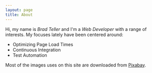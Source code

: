 ```yaml
---
layout: page
title: About
---
```


Hi, my name is *Brad Teller* and I'm a *Web Developer* with a range of interests. My focuses lately have been centered around:

- Optimizing Page Load Times
- Continuous Integration
- Test Automation

Most of the images uses on this site are downloaded from [Pixabay](https://pixabay.com/).
